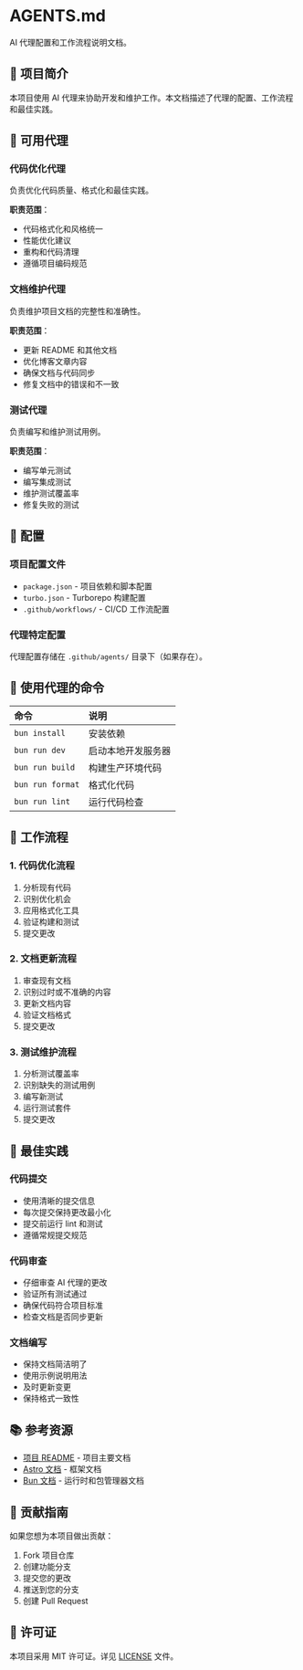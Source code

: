 # AGENTS.md

AI 代理配置和工作流程说明文档。

## 📖 项目简介

本项目使用 AI 代理来协助开发和维护工作。本文档描述了代理的配置、工作流程和最佳实践。

## 🤖 可用代理

### 代码优化代理

负责优化代码质量、格式化和最佳实践。

**职责范围**：

- 代码格式化和风格统一
- 性能优化建议
- 重构和代码清理
- 遵循项目编码规范

### 文档维护代理

负责维护项目文档的完整性和准确性。

**职责范围**：

- 更新 README 和其他文档
- 优化博客文章内容
- 确保文档与代码同步
- 修复文档中的错误和不一致

### 测试代理

负责编写和维护测试用例。

**职责范围**：

- 编写单元测试
- 编写集成测试
- 维护测试覆盖率
- 修复失败的测试

## 🔧 配置

### 项目配置文件

- `package.json` - 项目依赖和脚本配置
- `turbo.json` - Turborepo 构建配置
- `.github/workflows/` - CI/CD 工作流配置

### 代理特定配置

代理配置存储在 `.github/agents/` 目录下（如果存在）。

## 🧞 使用代理的命令

| 命令             | 说明               |
| :--------------- | :----------------- |
| `bun install`    | 安装依赖           |
| `bun run dev`    | 启动本地开发服务器 |
| `bun run build`  | 构建生产环境代码   |
| `bun run format` | 格式化代码         |
| `bun run lint`   | 运行代码检查       |

## 📝 工作流程

### 1. 代码优化流程

1. 分析现有代码
2. 识别优化机会
3. 应用格式化工具
4. 验证构建和测试
5. 提交更改

### 2. 文档更新流程

1. 审查现有文档
2. 识别过时或不准确的内容
3. 更新文档内容
4. 验证文档格式
5. 提交更改

### 3. 测试维护流程

1. 分析测试覆盖率
2. 识别缺失的测试用例
3. 编写新测试
4. 运行测试套件
5. 提交更改

## 🎯 最佳实践

### 代码提交

- 使用清晰的提交信息
- 每次提交保持更改最小化
- 提交前运行 lint 和测试
- 遵循常规提交规范

### 代码审查

- 仔细审查 AI 代理的更改
- 验证所有测试通过
- 确保代码符合项目标准
- 检查文档是否同步更新

### 文档编写

- 保持文档简洁明了
- 使用示例说明用法
- 及时更新变更
- 保持格式一致性

## 📚 参考资源

- [项目 README](./README.md) - 项目主要文档
- [Astro 文档](https://astro.build) - 框架文档
- [Bun 文档](https://bun.sh) - 运行时和包管理器文档

## 🤝 贡献指南

如果您想为本项目做出贡献：

1. Fork 项目仓库
2. 创建功能分支
3. 提交您的更改
4. 推送到您的分支
5. 创建 Pull Request

## 📄 许可证

本项目采用 MIT 许可证。详见 [LICENSE](./LICENSE) 文件。
